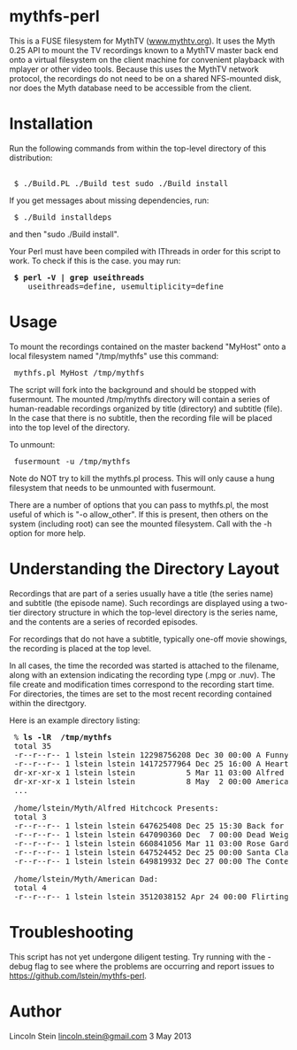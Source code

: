 mythfs-perl
===========

This is a FUSE filesystem for MythTV (www.mythtv.org).  It uses the
Myth 0.25 API to mount the TV recordings known to a MythTV master back
end onto a virtual filesystem on the client machine for convenient
playback with mplayer or other video tools. Because this uses the
MythTV network protocol, the recordings do not need to be on a shared
NFS-mounted disk, nor does the Myth database need to be accessible
from the client.

Installation
============

Run the following commands from within the top-level directory of this
distribution:

 <pre> 
 $ ./Build.PL ./Build test sudo ./Build install 
</pre>

If you get messages about missing dependencies, run:

<pre>
 $ ./Build installdeps
</pre>

and then "sudo ./Build install".

Your Perl must have been compiled with IThreads in order for this
script to work. To check if this is the case. you may run:

<pre>
 <b>$ perl -V | grep useithreads</b>
    useithreads=define, usemultiplicity=define
</pre>

Usage
=====

To mount the recordings contained on the master backend "MyHost" onto
a local filesystem named "/tmp/mythfs" use this command:

<pre>
 mythfs.pl MyHost /tmp/mythfs
</pre>

The script will fork into the background and should be stopped with
fusermount. The mounted /tmp/mythfs directory will contain a series of
human-readable recordings organized by title (directory) and subtitle
(file). In the case that there is no subtitle, then the recording file
will be placed into the top level of the directory.

To unmount:

<pre>
 fusermount -u /tmp/mythfs
</pre>

Note do NOT try to kill the mythfs.pl process. This will only cause a
hung filesystem that needs to be unmounted with fusermount.

There are a number of options that you can pass to mythfs.pl, the most
useful of which is "-o allow_other". If this is present, then others
on the system (including root) can see the mounted filesystem. Call
with the -h option for more help.

Understanding the Directory Layout
==================================

Recordings that are part of a series usually have a title (the series
name) and subtitle (the episode name). Such recordings are displayed
using a two-tier directory structure in which the top-level directory
is the series name, and the contents are a series of recorded
episodes.

For recordings that do not have a subtitle, typically one-off movie
showings, the recording is placed at the top level.

In all cases, the time the recorded was started is attached to the
filename, along with an extension indicating the recording type (.mpg
or .nuv). The file create and modification times correspond to the
recording start time. For directories, the times are set to the most
recent recording contained within the directgory.

Here is an example directory listing:

<pre>
 % <b>ls -lR  /tmp/mythfs</b>
 total 35
 -r--r--r-- 1 lstein lstein 12298756208 Dec 30 00:00 A Funny Thing Happened on the Way to the Forum 2012-12-30-00:00.mpg
 -r--r--r-- 1 lstein lstein 14172577964 Dec 25 16:00 A Heartland Christmas 2012-12-25-16:00.mpg
 dr-xr-xr-x 1 lstein lstein           5 Mar 11 03:00 Alfred Hitchcock Presents
 dr-xr-xr-x 1 lstein lstein           8 May  2 00:00 American Dad
 ...

 /home/lstein/Myth/Alfred Hitchcock Presents:
 total 3
 -r--r--r-- 1 lstein lstein 647625408 Dec 25 15:30 Back for Christmas 2012-12-25-15:30.mpg
 -r--r--r-- 1 lstein lstein 647090360 Dec  7 00:00 Dead Weight 2012-12-07-00:00.mpg
 -r--r--r-- 1 lstein lstein 660841056 Mar 11 03:00 Rose Garden 2013-03-11-03:00.mpg
 -r--r--r-- 1 lstein lstein 647524452 Dec 25 00:00 Santa Claus and the 10th Ave. Kid 2012-12-25-00:00.mpg
 -r--r--r-- 1 lstein lstein 649819932 Dec 27 00:00 The Contest of Aaron Gold 2012-12-27-00:00.mpg

 /home/lstein/Myth/American Dad:
 total 4
 -r--r--r-- 1 lstein lstein 3512038152 Apr 24 00:00 Flirting With Disaster 2013-04-24-00:00.mpg
</pre>

Troubleshooting
===============

This script has not yet undergone diligent testing. Try running with
the -debug flag to see where the problems are occurring and report
issues to https://github.com/lstein/mythfs-perl.

Author
======

Lincoln Stein <lincoln.stein@gmail.com>
3 May 2013
